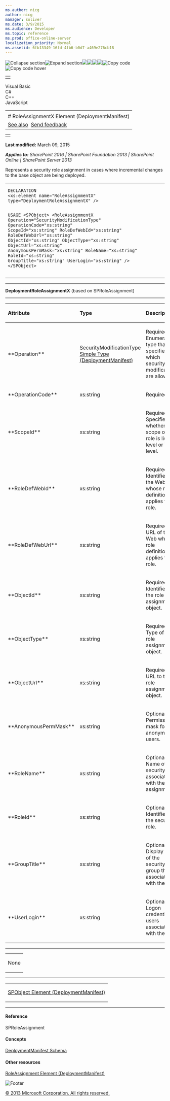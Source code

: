 ```yaml
---
ms.author: nicg
author: nicg
manager: soliver
ms.date: 3/9/2015
ms.audience: Developer
ms.topic: reference
ms.prod: office-online-server
localization_priority: Normal
ms.assetid: 6fb13349-16fd-4fb6-b0d7-a469e276cb18
---
```


![Collapse
section](../icons/collapse_all.gif "Collapse section")![Expand
section](../icons/expand_all.gif "Expand section")![](../icons/collapse_all.gif)![](../icons/expand_all.gif)![](../icons/dropdown.gif)![](../icons/dropdownHover.gif)![Copy
code](../icons/copycode.gif "Copy code")![Copy code
hover](../icons/copycodeHighlight.gif "Copy code hover")
<table>
<tbody>
<tr class="odd">
<td align="left"></td>
</tr>
</tbody>
</table>

Visual Basic  
C\#  
C++  
JavaScript  

<table>
<tbody>
<tr class="odd">
<td align="left"><span id="runningHeaderText"></span></td>
</tr>
<tr class="even">
<td align="left"># RoleAssignmentX Element (DeploymentManifest)</td>
</tr>
<tr class="odd">
<td align="left"><a href="#seeAlsoToggle">See also</a>  <span id="headfeedbackarea" class="feedbackhead"><a href="javascript:SubmitFeedback(&#39;docthis@Microsoft.com&#39;,&#39;&#39;,&#39;&#39;,&#39;&#39;,&#39;1.0.18082.1225&#39;,&#39;%0\dThank%20you%20for%20your%20feedback.%20The%20developer%20writing%20teams%20use%20your%20feedback%20to%20improve%20documentation.%20While%20we%20are%20reviewing%20your%20feedback,%20we%20may%20send%20you%20e-mail%20to%20ask%20for%20clarification%20or%20feedback%20on%20a%20solution.%20We%20do%20not%20use%20your%20e-mail%20address%20for%20any%20other%20purpose%20and%20we%20delete%20it%20after%20we%20finish%20our%20review.%0\AFor%20further%20information%20about%20the%20privacy%20policies%20of%20Microsoft,%20please%20see%20http://privacy.microsoft.com/en-us/default.aspx.%0\A%0\d&#39;,&#39;Customer%20feedback&#39;);">Send feedback</a></span></td>
</tr>
</tbody>
</table>

<table>
<colgroup>
<col width="100%" />
</colgroup>
<tbody>
<tr class="odd">
<td align="left"></td>
</tr>
</tbody>
</table>

**Last modified:** March 09, 2015

***Applies to:** SharePoint 2016 | SharePoint Foundation 2013 |
SharePoint Online | SharePoint Server 2013*

Represents a security role assignment in cases where incremental changes
to the base object are being deployed.

<span codelanguage="other"></span>
<table>
<colgroup>
<col width="100%" />
</colgroup>
<tbody>
<tr class="odd">
<td align="left"><pre><code>DECLARATION
&lt;xs:element name=&quot;RoleAssignmentX&quot; type=&quot;DeploymentRoleAssignmentX&quot; /&gt;

USAGE
&lt;SPObject&gt;
        &lt;RoleAssignmentX
                Operation=&quot;SecurityModificationType&quot;
                OperationCode=&quot;xs:string&quot;
                ScopeId=&quot;xs:string&quot;
                RoleDefWebId=&quot;xs:string&quot;
                RoleDefWebUrl=&quot;xs:string&quot;
                ObjectId=&quot;xs:string&quot;
                ObjectType=&quot;xs:string&quot;
                ObjectUrl=&quot;xs:string&quot;
                AnonymousPermMask=&quot;xs:string&quot;
                RoleName=&quot;xs:string&quot;
                RoleId=&quot;xs:string&quot;
                GroupTitle=&quot;xs:string&quot;
                UserLogin=&quot;xs:string&quot;
        /&gt;
&lt;/SPObject&gt;</code></pre></td>
</tr>
</tbody>
</table>


-----------------------------------------------------------------------------------------------------------------------------------------------------------------------------------------

**DeploymentRoleAssignmentX** (based on <span
sdata="cer" target="T:Microsoft.SharePoint.SPRoleAssignment"><span
class="nolink">SPRoleAssignment</span></span>)


-----------------------------------------------------------------------------------------------------------------------------------------------------------------------------------------------

<table>
<colgroup>
<col width="33%" />
<col width="33%" />
<col width="33%" />
</colgroup>
<thead>
<tr class="header">
<th align="left"><p>Attribute</p></th>
<th align="left"><p>Type</p></th>
<th align="left"><p>Description</p></th>
</tr>
</thead>
<tbody>
<tr class="odd">
<td align="left"><p>**Operation**</p></td>
<td align="left"><p><span sdata="link"><a href="securitymodificationtype-simple-type-deploymentmanifest.htm">SecurityModificationType Simple Type (DeploymentManifest)</a></span></p></td>
<td align="left"><p>Required. Enumeration type that specifies which security role modifications are allowed.</p></td>
</tr>
<tr class="even">
<td align="left"><p>**OperationCode**</p></td>
<td align="left"><p>xs:string</p></td>
<td align="left"><p>Required.</p></td>
</tr>
<tr class="odd">
<td align="left"><p>**ScopeId**</p></td>
<td align="left"><p>xs:string</p></td>
<td align="left"><p>Required. Specifies whether the scope of the role is list level or Web level.</p></td>
</tr>
<tr class="even">
<td align="left"><p>**RoleDefWebId**</p></td>
<td align="left"><p>xs:string</p></td>
<td align="left"><p>Required. Identifier of the Web whose role definition applies to the role.</p></td>
</tr>
<tr class="odd">
<td align="left"><p>**RoleDefWebUrl**</p></td>
<td align="left"><p>xs:string</p></td>
<td align="left"><p>Required. URL of the Web whose role definition applies to the role.</p></td>
</tr>
<tr class="even">
<td align="left"><p>**ObjectId**</p></td>
<td align="left"><p>xs:string</p></td>
<td align="left"><p>Required. Identifier of the role assignment object.</p></td>
</tr>
<tr class="odd">
<td align="left"><p>**ObjectType**</p></td>
<td align="left"><p>xs:string</p></td>
<td align="left"><p>Required. Type of the role assignment object.</p></td>
</tr>
<tr class="even">
<td align="left"><p>**ObjectUrl**</p></td>
<td align="left"><p>xs:string</p></td>
<td align="left"><p>Required. URL to the role assignment object.</p></td>
</tr>
<tr class="odd">
<td align="left"><p>**AnonymousPermMask**</p></td>
<td align="left"><p>xs:string</p></td>
<td align="left"><p>Optional. Permission mask for anonymous users.</p></td>
</tr>
<tr class="even">
<td align="left"><p>**RoleName**</p></td>
<td align="left"><p>xs:string</p></td>
<td align="left"><p>Optional. Name of the security role associated with the assignment.</p></td>
</tr>
<tr class="odd">
<td align="left"><p>**RoleId**</p></td>
<td align="left"><p>xs:string</p></td>
<td align="left"><p>Optional. Identifier of the security role.</p></td>
</tr>
<tr class="even">
<td align="left"><p>**GroupTitle**</p></td>
<td align="left"><p>xs:string</p></td>
<td align="left"><p>Optional. Display name of the security group that is associated with the role.</p></td>
</tr>
<tr class="odd">
<td align="left"><p>**UserLogin**</p></td>
<td align="left"><p>xs:string</p></td>
<td align="left"><p>Optional. Logon credential for users associated with the role.</p></td>
</tr>
</tbody>
</table>


---------------------------------------------------------------------------------------------------------------------------------------------------------------------------------------------------

<table>
<colgroup>
<col width="100%" />
</colgroup>
<tbody>
<tr class="odd">
<td align="left"><p>None</p></td>
</tr>
</tbody>
</table>


----------------------------------------------------------------------------------------------------------------------------------------------------------------------------------------------------

<table>
<colgroup>
<col width="100%" />
</colgroup>
<tbody>
<tr class="odd">
<td align="left"><p><span sdata="link"><a href="spobject-element-deploymentmanifest.htm">SPObject Element (DeploymentManifest)</a></span></p></td>
</tr>
</tbody>
</table>


-------------------------------------------------------------------------------------------------------------------------------------------------------------------------------------------

#### Reference

<span sdata="cer" target="T:Microsoft.SharePoint.SPRoleAssignment"><span
class="nolink">SPRoleAssignment</span></span>

#### Concepts

<span sdata="link">[DeploymentManifest
Schema](deploymentmanifest-schema.htm)</span>

#### Other resources

<span sdata="link">[RoleAssignment Element
(DeploymentManifest)](roleassignment-element-deploymentmanifest.htm)</span>

![Footer](../icons/footer.gif "Footer")

[© 2013 Microsoft Corporation. All rights
reserved.](office-2013-documentation-copyright-notice.htm)



